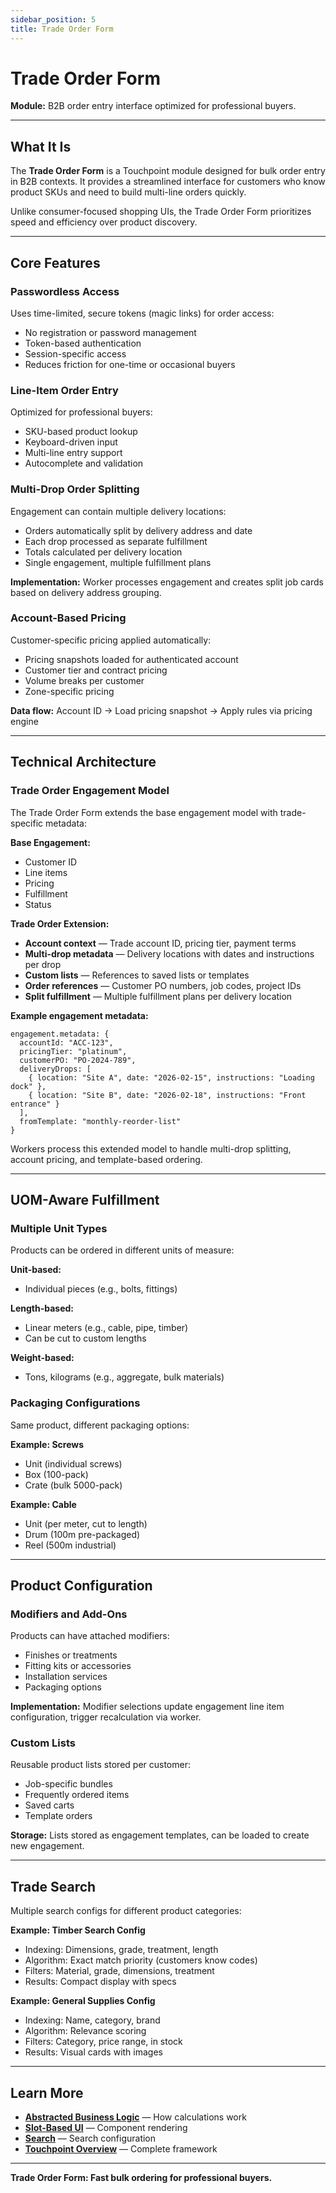 ```yaml
---
sidebar_position: 5
title: Trade Order Form
---
```


# Trade Order Form
**Module:** B2B order entry interface optimized for professional buyers.

---

## What It Is

The **Trade Order Form** is a Touchpoint module designed for bulk order entry in B2B contexts. It provides a streamlined interface for customers who know product SKUs and need to build multi-line orders quickly.

Unlike consumer-focused shopping UIs, the Trade Order Form prioritizes speed and efficiency over product discovery.

---

## Core Features

### Passwordless Access

Uses time-limited, secure tokens (magic links) for order access:
- No registration or password management
- Token-based authentication
- Session-specific access
- Reduces friction for one-time or occasional buyers

### Line-Item Order Entry

Optimized for professional buyers:
- SKU-based product lookup
- Keyboard-driven input
- Multi-line entry support
- Autocomplete and validation

### Multi-Drop Order Splitting

Engagement can contain multiple delivery locations:
- Orders automatically split by delivery address and date
- Each drop processed as separate fulfillment
- Totals calculated per delivery location
- Single engagement, multiple fulfillment plans

**Implementation:** Worker processes engagement and creates split job cards based on delivery address grouping.

### Account-Based Pricing

Customer-specific pricing applied automatically:
- Pricing snapshots loaded for authenticated account
- Customer tier and contract pricing
- Volume breaks per customer
- Zone-specific pricing

**Data flow:** Account ID → Load pricing snapshot → Apply rules via pricing engine

---

## Technical Architecture

### Trade Order Engagement Model

The Trade Order Form extends the base engagement model with trade-specific metadata:

**Base Engagement:**
- Customer ID
- Line items
- Pricing
- Fulfillment
- Status

**Trade Order Extension:**
- **Account context** — Trade account ID, pricing tier, payment terms
- **Multi-drop metadata** — Delivery locations with dates and instructions per drop
- **Custom lists** — References to saved lists or templates
- **Order references** — Customer PO numbers, job codes, project IDs
- **Split fulfillment** — Multiple fulfillment plans per delivery location

**Example engagement metadata:**
```
engagement.metadata: {
  accountId: "ACC-123",
  pricingTier: "platinum",
  customerPO: "PO-2024-789",
  deliveryDrops: [
    { location: "Site A", date: "2026-02-15", instructions: "Loading dock" },
    { location: "Site B", date: "2026-02-18", instructions: "Front entrance" }
  ],
  fromTemplate: "monthly-reorder-list"
}
```

Workers process this extended model to handle multi-drop splitting, account pricing, and template-based ordering.

---

## UOM-Aware Fulfillment

### Multiple Unit Types

Products can be ordered in different units of measure:

**Unit-based:**
- Individual pieces (e.g., bolts, fittings)

**Length-based:**
- Linear meters (e.g., cable, pipe, timber)
- Can be cut to custom lengths

**Weight-based:**
- Tons, kilograms (e.g., aggregate, bulk materials)

### Packaging Configurations

Same product, different packaging options:

**Example: Screws**
- Unit (individual screws)
- Box (100-pack)
- Crate (bulk 5000-pack)

**Example: Cable**
- Unit (per meter, cut to length)
- Drum (100m pre-packaged)
- Reel (500m industrial)

---

## Product Configuration

### Modifiers and Add-Ons

Products can have attached modifiers:
- Finishes or treatments
- Fitting kits or accessories
- Installation services
- Packaging options

**Implementation:** Modifier selections update engagement line item configuration, trigger recalculation via worker.

### Custom Lists

Reusable product lists stored per customer:
- Job-specific bundles
- Frequently ordered items
- Saved carts
- Template orders

**Storage:** Lists stored as engagement templates, can be loaded to create new engagement.

---

## Trade Search

Multiple search configs for different product categories:

**Example: Timber Search Config**
- Indexing: Dimensions, grade, treatment, length
- Algorithm: Exact match priority (customers know codes)
- Filters: Material, grade, dimensions, treatment
- Results: Compact display with specs

**Example: General Supplies Config**
- Indexing: Name, category, brand
- Algorithm: Relevance scoring
- Filters: Category, price range, in stock
- Results: Visual cards with images

---

## Learn More

- **[Abstracted Business Logic](/touchpoint/commercebridge-integration)** — How calculations work
- **[Slot-Based UI](/touchpoint/slot-based-ui)** — Component rendering
- **[Search](/touchpoint/search)** — Search configuration
- **[Touchpoint Overview](/touchpoint)** — Complete framework

---

**Trade Order Form: Fast bulk ordering for professional buyers.**

